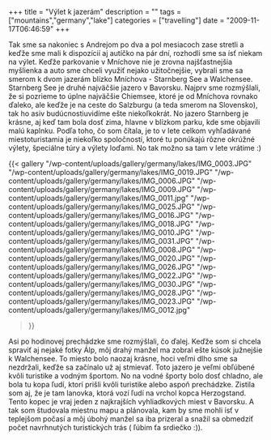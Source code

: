 +++
title = "Výlet k jazerám"
description = ""
tags = ["mountains","germany","lake"]
categories = ["travelling"]
date = "2009-11-17T06:46:59"
+++

Tak sme sa nakoniec s Andrejom po dva a pol mesiacoch zase stretli a keďže sme mali k dispozícií aj
autíčko na pár dní, rozhodli sme sa ísť niekam na výlet. Keďže parkovanie v Mníchove nie je zrovna
najšťastnejšia myšlienka a auto sme chceli využiť nejako užitočnejšie, vybrali sme sa smerom k dvom
jazerám blízko Mníchova - Starnberg See a Walchensee. Starnberg See je druhé najväčšie jazero v Bavorsku. Najprv sme rozmýšlali, že si pozrieme to úplne
najväčšie Chiemsee, ktoré je od Mníchova rovnako ďaleko, ale keďže je na ceste do Salzburgu (a teda
smerom na Slovensko), tak ho asiv budúcnostiuvidíme ešte niekoľkokrát. No jazero Starnberg je
krásne, aj keď tam bola dosť zima, hlavne v blízkom parku, kde sme objavili malú kaplnku. Podľa
toho, čo som čítala, je to v lete celkom vyhľadávané miestoturistamia je niekoľko spoločností,
ktoré tu ponúkajú rôzne okrúžné výlety, špeciálne túry a výlety loďami. No tak možno sa tam v lete
vrátime :)

{{< gallery
    "/wp-content/uploads/gallery/germany/lakes/IMG_0003.JPG"
    "/wp-content/uploads/gallery/germany/lakes/IMG_0019.JPG"
    "/wp-content/uploads/gallery/germany/lakes/IMG_0006.JPG"
    "/wp-content/uploads/gallery/germany/lakes/IMG_0009.JPG"
    "/wp-content/uploads/gallery/germany/lakes/IMG_0011.jpg"
    "/wp-content/uploads/gallery/germany/lakes/IMG_0025.JPG"
    "/wp-content/uploads/gallery/germany/lakes/IMG_0016.JPG"
    "/wp-content/uploads/gallery/germany/lakes/IMG_0018.JPG"
    "/wp-content/uploads/gallery/germany/lakes/IMG_0010.JPG"
    "/wp-content/uploads/gallery/germany/lakes/IMG_0031.JPG"
    "/wp-content/uploads/gallery/germany/lakes/IMG_0008.JPG"
    "/wp-content/uploads/gallery/germany/lakes/IMG_0020.JPG"
    "/wp-content/uploads/gallery/germany/lakes/IMG_0026.JPG"
    "/wp-content/uploads/gallery/germany/lakes/IMG_0022.JPG"
    "/wp-content/uploads/gallery/germany/lakes/IMG_0030.JPG"
    "/wp-content/uploads/gallery/germany/lakes/IMG_0028.JPG"
    "/wp-content/uploads/gallery/germany/lakes/IMG_0023.JPG"
    "/wp-content/uploads/gallery/germany/lakes/IMG_0012.jpg"
>}}

Asi po hodinovej prechádzke sme rozmýšlali, čo ďalej. Keďže som si chcela spraviť aj nejaké fotky
Álp, môj drahý manžel ma zobral ešte kúsok južnejšie k Walchensee. To miesto bolo naozaj krásne,
hoci veľmi dlho sme sa nezdržali, keďže sa začínalo už aj stmievať. Toto jazero je veľmi obľúbené
kvôli turistike a vodným športom. No na vodné športy bolo dosť chladno, ale bola tu kopa ľudí,
ktorí prišli kvôli turistike alebo aspoň prechádzke. Zistila som aj, že je tam lanovka, ktorá vozí
ľudí na vrchol kopca Herzogstand. Tento kopec je vraj jeden z najkrajších vyhliadkových miest v
Bavorsku. A tak som študovala miestnu mapu a plánovala, kam by sme mohli ísť v teplejšom počasí a
môj úbohý manžel sa iba prizeral a snažil sa obmedziť počet navrhnutých turistických trás ( ľúbim
ťa srdiečko :)).

